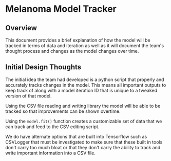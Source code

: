 # Melanoma Model Tracker

## Overview
This document provides a brief explanation of how the model will be tracked in terms of data and iteration as well as it will document the team's thought process and changes as the model changes over time. 

## Initial Design Thoughts
The initial idea the team had developed is a python script that properly and accurately tracks changes in the model. This means all important outputs to keep track of along with a model iteration ID that is unique to a tweaked version of that model. 

Using the CSV file reading and writing library the model will be able to be tracked so that improvements can be shown overtime. 

Using the `model.fit()` function creates a customizable set of data that we can track and feed to the CSV editing script.

We do have alternate options that are built into Tensorflow such as CSVLogger that must be investigated to make sure that these built in tools don't carry too much bloat or that they don't carry the ability to track and write important information into a CSV file. 


